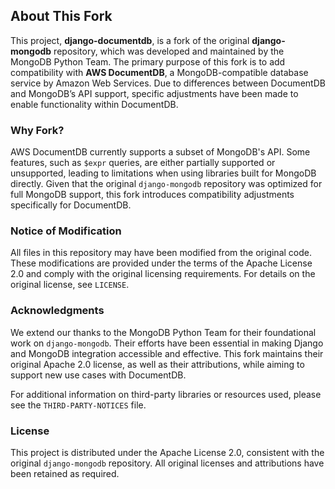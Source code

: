 ## About This Fork

This project, **django-documentdb**, is a fork of the original **django-mongodb** repository, which was developed and maintained by the MongoDB Python Team. The primary purpose of this fork is to add compatibility with **AWS DocumentDB**, a MongoDB-compatible database service by Amazon Web Services. Due to differences between DocumentDB and MongoDB’s API support, specific adjustments have been made to enable functionality within DocumentDB.

### Why Fork?
AWS DocumentDB currently supports a subset of MongoDB's API. Some features, such as `$expr` queries, are either partially supported or unsupported, leading to limitations when using libraries built for MongoDB directly. Given that the original `django-mongodb` repository was optimized for full MongoDB support, this fork introduces compatibility adjustments specifically for DocumentDB.

### Notice of Modification

All files in this repository may have been modified from the original code. These modifications are provided under the terms of the Apache License 2.0 and comply with the original licensing requirements. For details on the original license, see `LICENSE`.

### Acknowledgments

We extend our thanks to the MongoDB Python Team for their foundational work on `django-mongodb`. Their efforts have been essential in making Django and MongoDB integration accessible and effective. This fork maintains their original Apache 2.0 license, as well as their attributions, while aiming to support new use cases with DocumentDB.

For additional information on third-party libraries or resources used, please see the `THIRD-PARTY-NOTICES` file.

### License

This project is distributed under the Apache License 2.0, consistent with the original `django-mongodb` repository. All original licenses and attributions have been retained as required.
